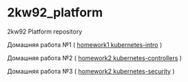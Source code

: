 # 2kw92_platform
2kw92 Platform repository

Домашняя работа №1 ( [homework1 kubernetes-intro](instruction/kubernetes-intro.md) )

Домашняя работа №2 ( [homework2 kubernetes-controllers](instruction/kubernetes-controllers.md) )

Домашняя работа №3 ( [homework2 kubernetes-security](instruction/kubernetes-security.md) )
 
